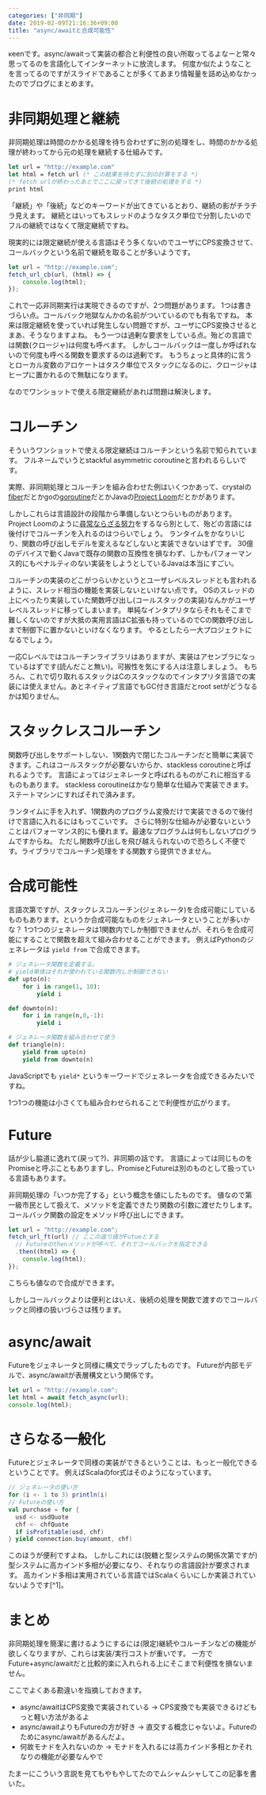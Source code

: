 ```yaml
---
categories: ["非同期"]
date: 2019-02-09T21:16:36+09:00
title: "async/awaitと合成可能性"
---
```

κeenです。async/awaitって実装の都合と利便性の良い所取ってるよなーと常々思ってるのを言語化してインターネットに放流します。
何度か似たようなことを言ってるのですがスライドであることが多くてあまり情報量を詰め込めなかったのでブログにまとめます。

<!--more-->

# 非同期処理と継続

非同期処理は時間のかかる処理を待ち合わせずに別の処理をし、時間のかかる処理が終わってから元の処理を継続する仕組みです。

```ocaml
let url = "http://example.com"
let html = fetch url (* この結果を待たずに別の計算をする *)
(* fetch urlが終わったあとでここに戻ってきて後続の処理をする *)
print html
```

「継続」や「後続」などのキーワードが出てきているとおり、継続の影がチラチラ見えます。
継続とはいってもスレッドのようなタスク単位で分割したいのでフルの継続ではなくて限定継続ですね。

現実的には限定継続が使える言語はそう多くないのでユーザにCPS変換させて、コールバックという名前で継続を取ることが多いようです。

```javascript
let url = "http://example.com";
fetch_url_cb(url, (html) => {
    console.log(html);
});
```


これで一応非同期実行は実現できるのですが、2つ問題があります。
1つは書きづらい点。コールバック地獄なんかの名前がついているのでも有名ですね。
本来は限定継続を使っていれば発生しない問題ですが、ユーザにCPS変換させるとまあ、そうなりますよね。
もう一つは過剰な要求をしている点。殆どの言語では関数(クロージャ)は何度も呼べます。
しかしコールバックは一度しか呼ばれないので何度も呼べる関数を要求するのは過剰です。
もうちょっと具体的に言うとローカル変数のアロケートはタスク単位でスタックになるのに、クロージャはヒープに置かれるので無駄になります。

なのでワンショットで使える限定継続があれば問題は解決します。

# コルーチン
そういうワンショットで使える限定継続はコルーチンという名前で知られています。
フルネームでいうとstackful asymmetric coroutineと言われるらしいです。

実際、非同期処理とコルーチンを組み合わせた例はいくつかあって、crystalの[fiber](https://crystal-lang.org/reference/guides/concurrency.html)だとかgoの[goroutine](https://tour.golang.org/concurrency/1)だとかJavaの[Project Loom](https://wiki.openjdk.java.net/display/loom/Main)だとかがあります。

しかしこれらは言語設計の段階から準備しないとつらいものがあります。
Project Loomのように[尋常ならざる努力](http://cr.openjdk.java.net/~rpressler/loom/JVMLS2018.pdf)をするなら別として、殆どの言語には後付けでコルーチンを入れるのはつらいでしょう。
ランタイムをかなりいじり、関数の呼び出しモデルを変えるなどしないと実装できないはずです。
30億のデバイスで動くJavaで既存の関数の互換性を損なわず、しかもパフォーマンス的にもペナルティのない実装をしようとしているJavaは本当にすごい。

コルーチンの実装のどこがつらいかというとユーザレベルスレッドとも言われるように、スレッド相当の機能を実装しないといけない点です。
OSのスレッドの上にべったり実装していた関数呼び出し(コールスタックの実装)なんかがユーザレベルスレッドに移ってしまいます。
単純なインタプリタならそれもそこまで難しくないのですが大抵の実用言語はC拡張も持っているのでCの関数呼び出しまで制御下に置かないといけなくなります。
やるとしたら一大プロジェクトになるでしょう。

一応Cレベルではコルーチンライブラリはありますが、実装はアセンブラになっているはずです(読んだこと無い)。可搬性を気にする人は注意しましょう。
もちろん、これで切り取れるスタックはCのスタックなのでインタプリタ言語での実装には使えません。あとネイティブ言語でもGC付き言語だとroot setがどうなるかは知りません。

# スタックレスコルーチン
関数呼び出しをサポートしない、1関数内で閉じたコルーチンだと簡単に実装できます。これはコールスタックが必要ないからか、stackless coroutineと呼ばれるようです。
言語によってはジェネレータと呼ばれるものがこれに相当するものもあります。
stackless coroutineはかなり簡単な仕組みで実装できます。
ステートマシンにすればそれで済みます。

<script src="https://gitlab.com/snippets/1788230.js"></script>

ランタイムに手を入れず、1関数内のプログラム変換だけで実装できるので後付けで言語に入れるにはもってこいです。
さらに特別な仕組みが必要ないということはパフォーマンス的にも優れます。最速なプログラムは何もしないプログラムですからね。
ただし関数呼び出しを飛び越えられないので恐ろしく不便です。ライブラリでコルーチン処理をする関数すら提供できません。

# 合成可能性

言語次第ですが、スタックレスコルーチン(ジェネレータ)を合成可能にしているものもあります。というか合成可能なものをジェネレータということが多いかな？
1つ1つのジェネレータは1関数内でしか制御できませんが、それらを合成可能にすることで関数を超えて組み合わせることができます。
例えばPythonのジェネレータは `yield from` で合成できます。

``` python
# ジェネレータ関数を定義する。
# yield単体はそれが使われている関数内しか制御できない
def upto(n):
    for i in range(1, 10):
        yield i

def downto(n):
    for i in range(n,0,-1):
        yield i

# ジェネレータ関数を組み合わせて使う
def triangle(n):
    yield from upto(n)
    yield from downto(n)
```

JavaScriptでも `yield*` というキーワードでジェネレータを合成できるみたいですね。

1つ1つの機能は小さくても組み合わせられることで利便性が広がります。

# Future

話が少し脇道に逸れて(戻って?)、非同期の話です。
言語によっては同じものをPromiseと呼ぶこともありますし、PromiseとFutureは別のものとして扱っている言語もあります。

非同期処理の「いつか完了する」という概念を値にしたものです。
値なので第一級市民として扱えて、メソッドを定義できたり関数の引数に渡せたりします。
コールバック関数の設定をメソッド呼び出しにできます。

```javascript
let url = "http://example.com";
fetch_url_ft(url) // ここの返り値がFutueとする
  // Futureのthenメソッドが呼べて、それでコールバックを指定できる
  .then((html) => {
    console.log(html);
});
```


こちらも値なので合成ができます。

しかしコールバックよりは便利とはいえ、後続の処理を関数で渡すのでコールバックと同様の扱いづらさは残ります。

# async/await

Futureをジェネレータと同様に構文でラップしたものです。
Futureが内部モデルで、async/awaitが表層構文という関係です。


```javascript
let url = "http://example.com";
let html = await fetch_async(url);
console.log(html);
```

# さらなる一般化
Futureとジェネレータで同様の実装ができるということは、もっと一般化できるということです。
例えばScalaのfor式はそのようになっています。

``` scala
// ジェネレータの使い方
for (i <- 1 to 3) println(i)
// Futureの使い方
val purchase = for {
  usd <- usdQuote
  chf <- chfQuote
  if isProfitable(usd, chf)
} yield connection.buy(amount, chf)

```

このほうが便利ですよね。
しかしこれには(脱糖と型システムの関係次第ですが)型システムに高カインド多相が必要になり、それなりの言語設計が要求されます。
高カインド多相は実用されている言語ではScalaくらいにしか実装されていないようです[^1]。

[1]: Scalaのfor式は高カインド多相に依存してないのでややこしいですが…

# まとめ

非同期処理を簡潔に書けるようにするには(限定)継続やコルーチンなどの機能が欲しくなりますが、これらは実装/実行コストが重いです。
一方でFuture+async/awaitだと比較的楽に入れられる上にそこまで利便性を損ないません。

ここでよくある勘違いを指摘しておきます。

* async/awaitはCPS変換で実装されている
  → CPS変換でも実装できるけどもっと軽い方法があるよ
* async/awaitよりもFutureの方が好き
  → 直交する概念じゃないよ。Futureのためにasync/awaitがあるんだよ。
* 何故モナドを入れないのか
  → モナドを入れるには高カインド多相とかそれなりの機能が必要なんやで


たまーにこういう言説を見てもやもやしてたのでムシャムシャしてこの記事を書いた。
